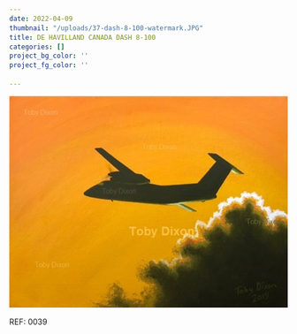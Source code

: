 ```yaml
---
date: 2022-04-09
thumbnail: "/uploads/37-dash-8-100-watermark.JPG"
title: DE HAVILLAND CANADA DASH 8-100
categories: []
project_bg_color: ''
project_fg_color: ''

---
```

![](/uploads/37-dash-8-100-watermark.JPG)

REF: 0039